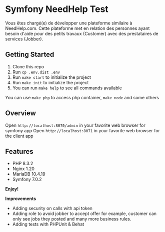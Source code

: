 # Symfony NeedHelp Test

Vous êtes chargé(e) de développer une plateforme similaire à NeedHelp.com. Cette plateforme met en
relation des personnes ayant besoin d'aide pour des petits travaux (Customer) avec des prestataires de
services (Jobber).

## Getting Started

1. Clone this repo
2. Run `cp .env.dist .env`
3. Run `make start` to initialize the project
4. Run `make init` to initialize the project
5. You can run `make help` to see all commands available

You can use `make php` to access php container, `make node` and some others

## Overview

Open `http://localhost:8070/admin` in your favorite web browser for symfony app
Open `http://localhost:8071` in your favorite web browser for the client app

## Features

* PHP 8.3.2
* Nginx 1.20
* MariaDB 10.4.19
* Symfony 7.0.2

**Enjoy!**

**Improvements**

- Adding security on calls with api token
- Adding role to avoid jobber to accept offer for example, customer can only see jobs they posted and many more business rules.
- Adding tests with PHPUnit & Behat
